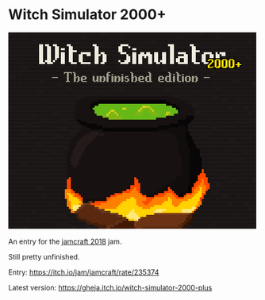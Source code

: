 # Witch Simulator 2000+

![Witch Simulator 2000+](cover.png)

An entry for the [jamcraft 2018](https://itch.io/jam/jamcraft) jam.

Still pretty unfinished.

Entry: https://itch.io/jam/jamcraft/rate/235374

Latest version: https://gheja.itch.io/witch-simulator-2000-plus
